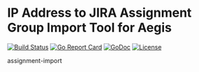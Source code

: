 # IP Address to JIRA Assignment Group Import Tool for Aegis

[![Build Status](https://api.travis-ci.org/nortonlifelock/assignment-import.svg?branch=master)](https://travis-ci.org/nortonlifelock/assignment-import)
[![Go Report Card](https://goreportcard.com/badge/github.com/nortonlifelock/assignment-import)](https://goreportcard.com/report/github.com/nortonlifelock/assignment-import)
[![GoDoc](https://godoc.org/github.com/nortonlifelock/assignment-import?status.svg)](https://godoc.org/github.com/nortonlifelock/assignment-import)
[![License](https://img.shields.io/badge/License-Apache%202.0-blue.svg)](https://opensource.org/licenses/Apache-2.0)

assignment-import
